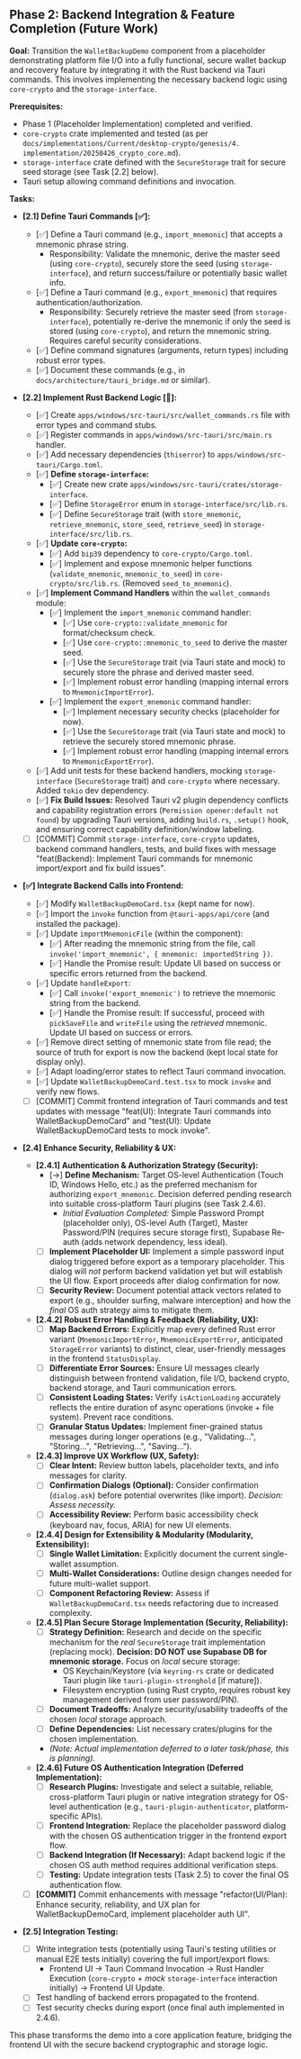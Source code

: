 ## Phase 2: Backend Integration & Feature Completion (Future Work)

**Goal:** Transition the `WalletBackupDemo` component from a placeholder demonstrating platform file I/O into a fully functional, secure wallet backup and recovery feature by integrating it with the Rust backend via Tauri commands. This involves implementing the necessary backend logic using `core-crypto` and the `storage-interface`.

**Prerequisites:**
*   Phase 1 (Placeholder Implementation) completed and verified.
*   `core-crypto` crate implemented and tested (as per `docs/implementations/Current/desktop-crypto/genesis/4. implementation/20250426_crypto_core.md`).
*   `storage-interface` crate defined with the `SecureStorage` trait for secure seed storage (see Task [2.2] below).
*   Tauri setup allowing command definitions and invocation.

**Tasks:**

*   **[2.1] Define Tauri Commands [✅]:**
    *   [✅] Define a Tauri command (e.g., `import_mnemonic`) that accepts a mnemonic phrase string.
        *   Responsibility: Validate the mnemonic, derive the master seed (using `core-crypto`), securely store the seed (using `storage-interface`), and return success/failure or potentially basic wallet info.
    *   [✅] Define a Tauri command (e.g., `export_mnemonic`) that requires authentication/authorization.
        *   Responsibility: Securely retrieve the master seed (from `storage-interface`), potentially re-derive the mnemonic if only the seed is stored (using `core-crypto`), and return the mnemonic string. Requires careful security considerations.
    *   [✅] Define command signatures (arguments, return types) including robust error types.
    *   [✅] Document these commands (e.g., in `docs/architecture/tauri_bridge.md` or similar).

*   **[2.2] Implement Rust Backend Logic [🚧]:**
    *   [✅] Create `apps/windows/src-tauri/src/wallet_commands.rs` file with error types and command stubs.
    *   [✅] Register commands in `apps/windows/src-tauri/src/main.rs` handler.
    *   [✅] Add necessary dependencies (`thiserror`) to `apps/windows/src-tauri/Cargo.toml`.
    *   [✅] **Define `storage-interface`:**
        *   [✅] Create new crate `apps/windows/src-tauri/crates/storage-interface`.
        *   [✅] Define `StorageError` enum in `storage-interface/src/lib.rs`.
        *   [✅] Define `SecureStorage` trait (with `store_mnemonic`, `retrieve_mnemonic`, `store_seed`, `retrieve_seed`) in `storage-interface/src/lib.rs`.
    *   [✅] **Update `core-crypto`:**
        *   [✅] Add `bip39` dependency to `core-crypto/Cargo.toml`.
        *   [✅] Implement and expose mnemonic helper functions (`validate_mnemonic`, `mnemonic_to_seed`) in `core-crypto/src/lib.rs`. (Removed `seed_to_mnemonic`).
    *   [✅] **Implement Command Handlers** within the `wallet_commands` module:
        *   [✅] Implement the `import_mnemonic` command handler:
            *   [✅] Use `core-crypto::validate_mnemonic` for format/checksum check.
            *   [✅] Use `core-crypto::mnemonic_to_seed` to derive the master seed.
            *   [✅] Use the `SecureStorage` trait (via Tauri state and mock) to securely store the phrase and derived master seed.
            *   [✅] Implement robust error handling (mapping internal errors to `MnemonicImportError`).
        *   [✅] Implement the `export_mnemonic` command handler:
            *   [✅] Implement necessary security checks (placeholder for now).
            *   [✅] Use the `SecureStorage` trait (via Tauri state and mock) to retrieve the securely stored mnemonic phrase.
            *   [✅] Implement robust error handling (mapping internal errors to `MnemonicExportError`).
    *   [✅] Add unit tests for these backend handlers, mocking `storage-interface` (`SecureStorage` trait) and `core-crypto` where necessary. Added `tokio` dev dependency.
    *   [✅] **Fix Build Issues:** Resolved Tauri v2 plugin dependency conflicts and capability registration errors (`Permission opener:default not found`) by upgrading Tauri versions, adding `build.rs`, `.setup()` hook, and ensuring correct capability definition/window labeling.
    *   [ ] [COMMIT] Commit `storage-interface`, `core-crypto` updates, backend command handlers, tests, and build fixes with message "feat(Backend): Implement Tauri commands for mnemonic import/export and fix build issues".

*   **[✅] Integrate Backend Calls into Frontend:**
    *   [✅] Modify `WalletBackupDemoCard.tsx` (kept name for now).
    *   [✅] Import the `invoke` function from `@tauri-apps/api/core` (and installed the package).
    *   [✅] Update `importMnemonicFile` (within the component):
        *   [✅] After reading the mnemonic string from the file, call `invoke('import_mnemonic', { mnemonic: importedString })`.
        *   [✅] Handle the Promise result: Update UI based on success or specific errors returned from the backend.
    *   [✅] Update `handleExport`:
        *   [✅] Call `invoke('export_mnemonic')` to retrieve the mnemonic string from the backend.
        *   [✅] Handle the Promise result: If successful, proceed with `pickSaveFile` and `writeFile` using the *retrieved* mnemonic. Update UI based on success or errors.
    *   [✅] Remove direct setting of mnemonic state from file read; the source of truth for export is now the backend (kept local state for display only).
    *   [✅] Adapt loading/error states to reflect Tauri command invocation.
    *   [✅] Update `WalletBackupDemoCard.test.tsx` to mock `invoke` and verify new flows.
    *   [ ] [COMMIT] Commit frontend integration of Tauri commands and test updates with message "feat(UI): Integrate Tauri commands into WalletBackupDemoCard" and "test(UI): Update WalletBackupDemoCard tests to mock invoke".

*   **[2.4] Enhance Security, Reliability & UX:**
    *   **[2.4.1] Authentication & Authorization Strategy (Security):**
        *   [->] **Define Mechanism:** Target OS-level Authentication (Touch ID, Windows Hello, etc.) as the preferred mechanism for authorizing `export_mnemonic`. Decision deferred pending research into suitable cross-platform Tauri plugins (see Task 2.4.6).
            *   *Initial Evaluation Completed:* Simple Password Prompt (placeholder only), OS-level Auth (Target), Master Password/PIN (requires secure storage first), Supabase Re-auth (adds network dependency, less ideal).
        *   [ ] **Implement Placeholder UI:** Implement a simple password input dialog triggered before export as a temporary placeholder. This dialog will *not* perform backend validation yet but will establish the UI flow. Export proceeds after dialog confirmation for now.
        *   [ ] **Security Review:** Document potential attack vectors related to export (e.g., shoulder surfing, malware interception) and how the *final* OS auth strategy aims to mitigate them.
    *   **[2.4.2] Robust Error Handling & Feedback (Reliability, UX):**
        *   [ ] **Map Backend Errors:** Explicitly map every defined Rust error variant (`MnemonicImportError`, `MnemonicExportError`, anticipated `StorageError` variants) to distinct, clear, user-friendly messages in the frontend `StatusDisplay`.
        *   [ ] **Differentiate Error Sources:** Ensure UI messages clearly distinguish between frontend validation, file I/O, backend crypto, backend storage, and Tauri communication errors.
        *   [ ] **Consistent Loading States:** Verify `isActionLoading` accurately reflects the entire duration of async operations (invoke + file system). Prevent race conditions.
        *   [ ] **Granular Status Updates:** Implement finer-grained status messages during longer operations (e.g., "Validating...", "Storing...", "Retrieving...", "Saving...").
    *   **[2.4.3] Improve UX Workflow (UX, Safety):**
        *   [ ] **Clear Intent:** Review button labels, placeholder texts, and info messages for clarity.
        *   [ ] **Confirmation Dialogs (Optional):** Consider confirmation (`dialog.ask`) before potential overwrites (like import). *Decision: Assess necessity.*
        *   [ ] **Accessibility Review:** Perform basic accessibility check (keyboard nav, focus, ARIA) for new UI elements.
    *   **[2.4.4] Design for Extensibility & Modularity (Modularity, Extensibility):**
        *   [ ] **Single Wallet Limitation:** Explicitly document the current single-wallet assumption.
        *   [ ] **Multi-Wallet Considerations:** Outline design changes needed for future multi-wallet support.
        *   [ ] **Component Refactoring Review:** Assess if `WalletBackupDemoCard.tsx` needs refactoring due to increased complexity.
    *   **[2.4.5] Plan Secure Storage Implementation (Security, Reliability):**
        *   [ ] **Strategy Definition:** Research and decide on the specific mechanism for the *real* `SecureStorage` trait implementation (replacing mock). **Decision: DO NOT use Supabase DB for mnemonic storage.** Focus on *local* secure storage:
            *   OS Keychain/Keystore (via `keyring-rs` crate or dedicated Tauri plugin like `tauri-plugin-stronghold` [if mature]).
            *   Filesystem encryption (using Rust crypto, requires robust key management derived from user password/PIN).
        *   [ ] **Document Tradeoffs:** Analyze security/usability tradeoffs of the chosen *local* storage approach.
        *   [ ] **Define Dependencies:** List necessary crates/plugins for the chosen implementation.
        *   *(Note: Actual implementation deferred to a later task/phase, this is planning).*
    *   **[2.4.6] Future OS Authentication Integration (Deferred Implementation):**
        *   [ ] **Research Plugins:** Investigate and select a suitable, reliable, cross-platform Tauri plugin or native integration strategy for OS-level authentication (e.g., `tauri-plugin-authenticator`, platform-specific APIs).
        *   [ ] **Frontend Integration:** Replace the placeholder password dialog with the chosen OS authentication trigger in the frontend export flow.
        *   [ ] **Backend Integration (If Necessary):** Adapt backend logic if the chosen OS auth method requires additional verification steps.
        *   [ ] **Testing:** Update integration tests (Task 2.5) to cover the final OS authentication flow.
    *   [ ] **[COMMIT]** Commit enhancements with message "refactor(UI/Plan): Enhance security, reliability, and UX plan for WalletBackupDemoCard, implement placeholder auth UI".

*   **[2.5] Integration Testing:**
    *   [ ] Write integration tests (potentially using Tauri's testing utilities or manual E2E tests initially) covering the full import/export flows:
        *   Frontend UI -> Tauri Command Invocation -> Rust Handler Execution (`core-crypto` + *mock* `storage-interface` interaction initially) -> Frontend UI Update.
    *   [ ] Test handling of backend errors propagated to the frontend.
    *   [ ] Test security checks during export (once final auth implemented in 2.4.6).

This phase transforms the demo into a core application feature, bridging the frontend UI with the secure backend cryptographic and storage logic. 